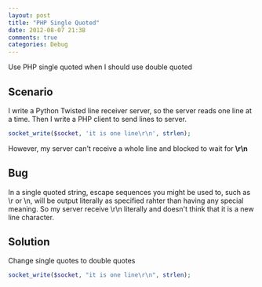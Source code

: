 ```yaml
---
layout: post
title: "PHP Single Quoted"
date: 2012-08-07 21:38
comments: true
categories: Debug 
---
```


Use PHP single quoted when I should use double quoted

<!-- more -->

## Scenario
I write a Python Twisted line receiver server, so the server reads one line at a time. Then I write a PHP client to send lines to server.

``` php
socket_write($socket, 'it is one line\r\n', strlen);
```

However, my server can't receive a whole line and blocked to wait for **\r\n**

## Bug
In a single quoted string, escape sequences you might be used to, such as \r or \n, will be output literally as specified rahter than having any special meaning. So my server receive \r\n literally and doesn't think that it is a new line character.

## Solution
Change single quotes to double quotes

``` php
socket_write($socket, "it is one line\r\n", strlen);
```

